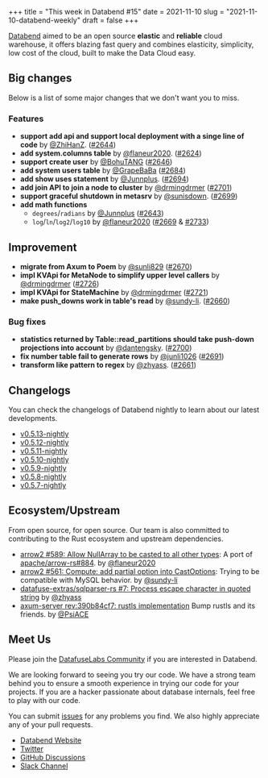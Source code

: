 +++
title = "This week in Databend #15"
date = 2021-11-10
slug = "2021-11-10-databend-weekly"
draft = false
+++

[Databend](https://github.com/datafuselabs/databend) aimed to be an open source **elastic** and **reliable** cloud warehouse, it offers blazing fast query and combines elasticity, simplicity, low cost of the cloud, built to make the Data Cloud easy.

## Big changes

Below is a list of some major changes that we don't want you to miss.

### Features

- **support add api and support local deployment with a singe line of code** by [@ZhiHanZ](https://github.com/ZhiHanZ). ([#2644](https://github.com/datafuselabs/databend/pull/2644))
- **add system.columns table** by [@flaneur2020](https://github.com/flaneur2020). ([#2624](https://github.com/datafuselabs/databend/pull/2624))
- **support create user** by [@BohuTANG](https://github.com/BohuTANG) ([#2646](https://github.com/datafuselabs/databend/pull/2646))
- **add system users table** by [@GrapeBaBa](https://github.com/GrapeBaBa) ([#2684](https://github.com/datafuselabs/databend/pull/2684))
- **add show uses statement** by [@Junnplus](https://github.com/Junnplus). ([#2694](https://github.com/datafuselabs/databend/pull/2694))
- **add join API to join a node to cluster** by [@drmingdrmer](https://github.com/drmingdrmer) ([#2701](https://github.com/datafuselabs/databend/pull/2701))
- **support graceful shutdown in metasrv** by [@sunisdown](https://github.com/sunisdown). ([#2699](https://github.com/datafuselabs/databend/pull/2699))
- **add math functions**
  - `degrees`/`radians` by [@Junnplus](https://github.com/Junnplus) ([#2643](https://github.com/datafuselabs/databend/pull/2643))
  - `log`/`ln`/`log2`/`log10` by [@flaneur2020](https://github.com/flaneur2020) ([#2669](https://github.com/datafuselabs/databend/pull/2669) & [#2733](https://github.com/datafuselabs/databend/pull/2733))

## Improvement

- **migrate from Axum to Poem** by [@sunli829](https://github.com/sunli829) ([#2670](https://github.com/datafuselabs/databend/pull/2670))
- **impl KVApi for MetaNode to simplify upper level callers** by [@drmingdrmer](https://github.com/drmingdrmer) ([#2726](https://github.com/datafuselabs/databend/pull/2726))
- **impl KVApi for StateMachine** by [@drmingdrmer](https://github.com/drmingdrmer) ([#2721](https://github.com/datafuselabs/databend/pull/2721))
- **make push_downs work in table's read** by [@sundy-li](https://github.com/sundy-li). ([#2660](https://github.com/datafuselabs/databend/pull/2660))

### Bug fixes

- **statistics returned by Table::read_partitions should take push-down projections into account** by [@dantengsky](https://github.com/dantengsky). ([#2700](https://github.com/datafuselabs/databend/pull/2700))
- **fix number table fail to generate rows**  by [@junli1026](https://github.com/junli1026) ([#2691](https://github.com/datafuselabs/databend/pull/2691))
- **transform like pattern to regex** by [@zhyass](https://github.com/zhyass). ([#2661](https://github.com/datafuselabs/databend/pull/2661))

## Changelogs

You can check the changelogs of Databend nightly to learn about our latest developments.

- [v0.5.13-nightly](https://github.com/datafuselabs/databend/releases/tag/v0.5.13-nightly)
- [v0.5.12-nightly](https://github.com/datafuselabs/databend/releases/tag/v0.5.12-nightly)
- [v0.5.11-nightly](https://github.com/datafuselabs/databend/releases/tag/v0.5.11-nightly)
- [v0.5.10-nightly](https://github.com/datafuselabs/databend/releases/tag/v0.5.10-nightly)
- [v0.5.9-nightly](https://github.com/datafuselabs/databend/releases/tag/v0.5.9-nightly)
- [v0.5.8-nightly](https://github.com/datafuselabs/databend/releases/tag/v0.5.8-nightly)
- [v0.5.7-nightly](https://github.com/datafuselabs/databend/releases/tag/v0.5.7-nightly)

## Ecosystem/Upstream

From open source, for open source. Our team is also committed to contributing to the Rust ecosystem and upstream dependencies.

- [arrow2 #589: Allow NullArray to be casted to all other types](https://github.com/jorgecarleitao/arrow2/pull/589): A port of [apache/arrow-rs#884](https://github.com/apache/arrow-rs/pull/884). by [@flaneur2020](https://github.com/flaneur2020/)
- [arrow2 #561: Compute: add partial option into CastOptions](https://github.com/jorgecarleitao/arrow2/pull/561): Trying to be compatible with MySQL behavior. by [@sundy-li](https://github.com/sundy-li/)
- [datafuse-extras/sqlparser-rs  #7: Process escape character in quoted string](https://github.com/datafuse-extras/sqlparser-rs/pull/7) by [@zhyass](https://github.com/zhyass/)
- [axum-server rev:390b84cf7: rustls implementation](https://github.com/programatik29/axum-server/commit/390b84cf7) Bump rustls and its friends. by [@PsiACE](https://github.com/PsiACE/)

## Meet Us

Please join the [DatafuseLabs Community](https://github.com/datafuselabs/) if you are interested in Databend.

We are looking forward to seeing you try our code. We have a strong team behind you to ensure a smooth experience in trying our code for your projects.
If you are a hacker passionate about database internals, feel free to play with our code.

You can submit [issues](https://github.com/datafuselabs/databend/issues) for any problems you find. We also highly appreciate any of your pull requests.

- [Databend Website](https://databend.rs)
- [Twitter](https://twitter.com/Datafuse_Labs)
- [GitHub Discussions](https://github.com/datafuselabs/databend/discussions)
- [Slack Channel](https://link.databend.rs/join-slack)
